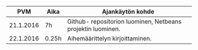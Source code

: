 
|PVM| Aika|  Ajankäytön kohde|
|----------|--------|-------------------------------------------------------------|
|21.1.2016|   7h   |Github- repositorion luominen, Netbeans projektin luominen.|
|22.1.2016|  0.25h  | Aihemäärittelyn kirjoittaminen.|
